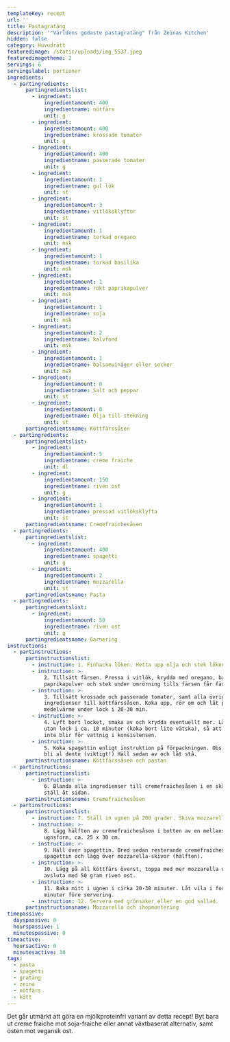 ```yaml
---
templateKey: recept
url: ''
title: Pastagratäng
description: '"Världens godaste pastagratäng" från Zeinas Kitchen'
hidden: false
category: Huvudrätt
featuredimage: /static/uploads/img_5537.jpeg
featuredimagetheme: 2
servings: 6
servingslabel: portioner
ingredients:
  - partingredients:
      partingredientslist:
        - ingredient:
            ingredientamount: 400
            ingredientname: nötfärs
            unit: g
        - ingredient:
            ingredientamount: 400
            ingredientname: krossade tomater
            unit: g
        - ingredient:
            ingredientamount: 400
            ingredientname: passerade tomater
            unit: g
        - ingredient:
            ingredientamount: 1
            ingredientname: gul lök
            unit: st
        - ingredient:
            ingredientamount: 3
            ingredientname: vitlöksklyftor
            unit: st
        - ingredient:
            ingredientamount: 1
            ingredientname: torkad oregano
            unit: msk
        - ingredient:
            ingredientamount: 1
            ingredientname: torkad basilika
            unit: msk
        - ingredient:
            ingredientamount: 1
            ingredientname: rökt paprikapulver
            unit: msk
        - ingredient:
            ingredientamount: 1
            ingredientname: soja
            unit: msk
        - ingredient:
            ingredientamount: 2
            ingredientname: kalvfond
            unit: msk
        - ingredient:
            ingredientamount: 1
            ingredientname: balsamvinäger eller socker
            unit: msk
        - ingredient:
            ingredientamount: 0
            ingredientname: Salt och peppar
            unit: st
        - ingredient:
            ingredientamount: 0
            ingredientname: Olja till stekning
            unit: st
      partingredientsname: Köttfärssåsen
  - partingredients:
      partingredientslist:
        - ingredient:
            ingredientamount: 5
            ingredientname: creme fraiche
            unit: dl
        - ingredient:
            ingredientamount: 150
            ingredientname: riven ost
            unit: g
        - ingredient:
            ingredientamount: 1
            ingredientname: pressad vitlöksklyfta
            unit: st
      partingredientsname: Cremefraichesåsen
  - partingredients:
      partingredientslist:
        - ingredient:
            ingredientamount: 400
            ingredientname: spagetti
            unit: g
        - ingredient:
            ingredientamount: 2
            ingredientname: mozzarella
            unit: st
      partingredientsname: Pasta
  - partingredients:
      partingredientslist:
        - ingredient:
            ingredientamount: 50
            ingredientname: riven ost
            unit: g
      partingredientsname: Garnering
instructions:
  - partinstructions:
      partinstructionslist:
        - instruction: 1. Finhacka löken. Hetta upp olja och stek löken glansig.
        - instruction: >-
            2. Tillsätt färsen. Pressa i vitlök, krydda med oregano, basilika,
            paprikapulver och stek under omrörning tills färsen får färg.
        - instruction: >-
            3. Tillsätt krossade och passerade tomater, samt alla övriga
            ingredienser till köttfärssåsen. Koka upp, rör om och låt puttra på
            medelvärme under lock i 20-30 min.
        - instruction: >-
            4. Lyft bort locket, smaka av och krydda eventuellt mer. Låt puttra
            utan lock i ca. 10 minuter (koka bort lite vätska), så att såsen
            inte blir för vattnig i konsistensen.
        - instruction: >-
            5. Koka spagettin enligt instruktion på förpackningen. Obs - den ska
            bli al dente (viktigt!) Häll sedan av och låt stå.
      partinstructionsname: Köttfärssåsen och pastan
  - partinstructions:
      partinstructionslist:
        - instruction: >-
            6. Blanda alla ingredienser till cremefraichesåsen i en skål och
            ställ åt sidan.
      partinstructionsname: Cremefraichesåsen
  - partinstructions:
      partinstructionslist:
        - instruction: 7. Ställ in ugnen på 200 grader. Skiva mozzarellan i tunna skivor.
        - instruction: >-
            8. Lägg hälften av cremefraichesåsen i botten av en mellanstor
            ugnsform, ca. 25 x 30 cm.
        - instruction: >-
            9. Häll över spagettin. Bred sedan resterande cremefraichesås över
            spagettin och lägg över mozzarella-skivor (hälften).
        - instruction: >-
            10. Lägg på all köttfärs överst, toppa med mer mozzarella och
            avsluta med 50 gram riven ost.
        - instruction: >-
            11. Baka mitt i ugnen i cirka 20-30 minuter. Låt vila i formen några
            minuter före servering.
        - instruction: 12. Servera med grönsaker eller en god sallad.
      partinstructionsname: Mozzarella och ihopmontering
timepassive:
  dayspassive: 0
  hourspassive: 1
  minutespassive: 0
timeactive:
  hoursactive: 0
  minutesactive: 30
tags:
  - pasta
  - spagetti
  - gratäng
  - zeina
  - nötfärs
  - kött
---
```


Det går utmärkt att göra en mjölkproteinfri variant av detta recept! Byt bara ut creme fraiche mot soja-fraiche eller annat växtbaserat alternativ, samt osten mot vegansk ost.
